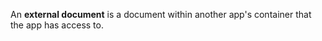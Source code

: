 ---
---

An <b>external document</b> is a document within another app's container that the app has access to.